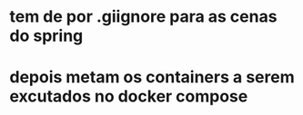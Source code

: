 # tem de por .giignore para as cenas do spring

# depois metam os containers a serem excutados no docker compose